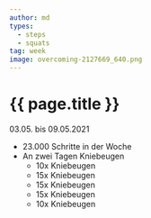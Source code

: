```yaml
---
author: md
types:
  - steps
  - squats
tag: week
image: overcoming-2127669_640.png
---
```

# {{ page.title }}
03.05. bis 09.05.2021

- 23.000 Schritte in der Woche
- An zwei Tagen Kniebeugen
  - 10x Kniebeugen
  - 15x Kniebeugen
  - 15x Kniebeugen
  - 15x Kniebeugen
  - 10x Kniebeugen